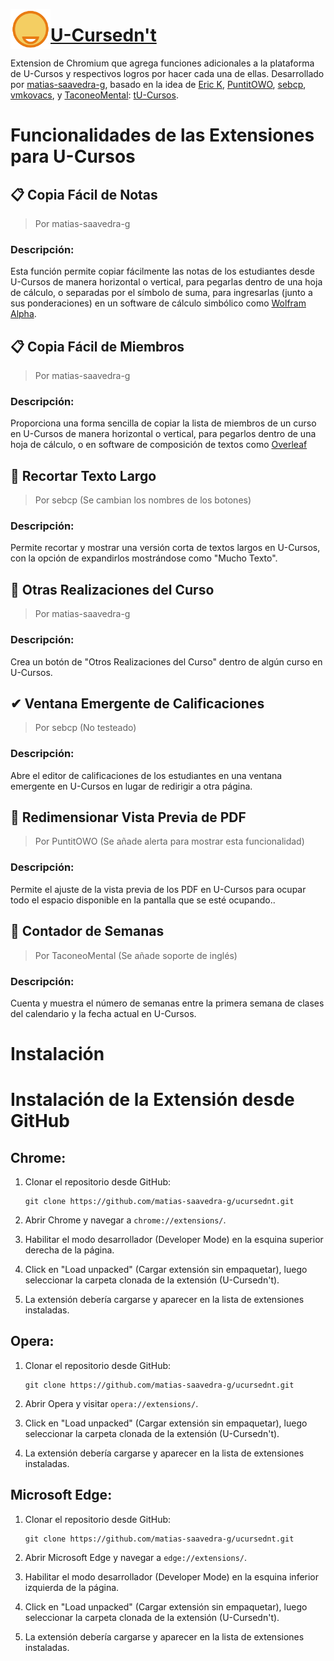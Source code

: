 <img align="left" height=64 src="icons/icon.png"/><h1><a href="https://github.com/matias-saavedra-g/ucursednt">U-Cursedn't</a></h1>

Extension de Chromium que agrega funciones adicionales a la plataforma de U-Cursos y respectivos logros por hacer cada una de ellas. Desarrollado por [matias-saavedra-g](), basado en la idea de [Eric K](https://github.com/Nyveon), [PuntitOWO](https://github.com/PuntitOwO), [sebcp](https://github.com/sebcp), [vmkovacs](https://github.com/vmkovacs), y [TaconeoMental](https://github.com/TaconeoMental): [tU-Cursos](https://github.com/Nyveon/tU-Cursos).

# Funcionalidades de las Extensiones para U-Cursos

## 📋 Copia Fácil de Notas

> Por matias-saavedra-g

### Descripción:
Esta función permite copiar fácilmente las notas de los estudiantes desde U-Cursos de manera horizontal o vertical, para pegarlas dentro de una hoja de cálculo, o separadas por el símbolo de suma, para ingresarlas (junto a sus ponderaciones) en un software de cálculo simbólico como [Wolfram Alpha](https://www.wolframalpha.com/).

## 📋 Copia Fácil de Miembros

> Por matias-saavedra-g

### Descripción:
Proporciona una forma sencilla de copiar la lista de miembros de un curso en U-Cursos de manera horizontal o vertical, para pegarlos dentro de una hoja de cálculo, o en software de composición de textos como [Overleaf](https://www.overleaf.com/)

## 📖 Recortar Texto Largo

> Por sebcp
> (Se cambian los nombres de los botones)

### Descripción:
Permite recortar y mostrar una versión corta de textos largos en U-Cursos, con la opción de expandirlos mostrándose como "Mucho Texto".

## 🔘 Otras Realizaciones del Curso

> Por matias-saavedra-g

### Descripción:
Crea un botón de "Otros Realizaciones del Curso" dentro de algún curso en U-Cursos.

## ✔ Ventana Emergente de Calificaciones

> Por sebcp
> (No testeado)

### Descripción:
Abre el editor de calificaciones de los estudiantes en una ventana emergente en U-Cursos en lugar de redirigir a otra página.

## 📐 Redimensionar Vista Previa de PDF

> Por PuntitOWO
> (Se añade alerta para mostrar esta funcionalidad)

### Descripción:
Permite el ajuste de la vista previa de los PDF en U-Cursos para ocupar todo el espacio disponible en la pantalla que se esté ocupando..

## 📆 Contador de Semanas

> Por TaconeoMental
> (Se añade soporte de inglés)

### Descripción:
Cuenta y muestra el número de semanas entre la primera semana de clases del calendario y la fecha actual en U-Cursos.

# Instalación

# Instalación de la Extensión desde GitHub

## Chrome:

1. Clonar el repositorio desde GitHub:
   ```
   git clone https://github.com/matias-saavedra-g/ucursednt.git
   ```

2. Abrir Chrome y navegar a `chrome://extensions/`.

3. Habilitar el modo desarrollador (Developer Mode) en la esquina superior derecha de la página.

4. Click en "Load unpacked" (Cargar extensión sin empaquetar), luego seleccionar la carpeta clonada de la extensión (U-Cursedn't).

5. La extensión debería cargarse y aparecer en la lista de extensiones instaladas.

## Opera:

1. Clonar el repositorio desde GitHub:
   ```
   git clone https://github.com/matias-saavedra-g/ucursednt.git
   ```

2. Abrir Opera y visitar `opera://extensions/`.

3. Click en "Load unpacked" (Cargar extensión sin empaquetar), luego seleccionar la carpeta clonada de la extensión (U-Cursedn't).

4. La extensión debería cargarse y aparecer en la lista de extensiones instaladas.

## Microsoft Edge:

1. Clonar el repositorio desde GitHub:
   ```
   git clone https://github.com/matias-saavedra-g/ucursednt.git
   ```

2. Abrir Microsoft Edge y navegar a `edge://extensions/`.

3. Habilitar el modo desarrollador (Developer Mode) en la esquina inferior izquierda de la página.

4. Click en "Load unpacked" (Cargar extensión sin empaquetar), luego seleccionar la carpeta clonada de la extensión (U-Cursedn't).

5. La extensión debería cargarse y aparecer en la lista de extensiones instaladas.
